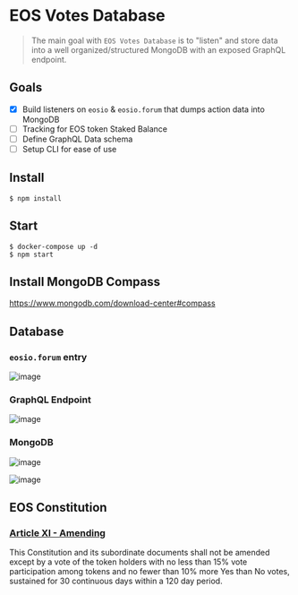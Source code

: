 # EOS Votes Database

> The main goal with `EOS Votes Database` is to "listen" and store data into a well organized/structured MongoDB with an exposed GraphQL endpoint.

## Goals

- [x] Build listeners on `eosio` & `eosio.forum` that dumps action data into MongoDB
- [ ] Tracking for EOS token Staked Balance
- [ ] Define GraphQL Data schema
- [ ] Setup CLI for ease of use

## Install

```
$ npm install
```

## Start

```
$ docker-compose up -d
$ npm start
```

## Install MongoDB Compass

https://www.mongodb.com/download-center#compass

## Database

### `eosio.forum` entry

![image](https://user-images.githubusercontent.com/550895/42353424-370975ce-808e-11e8-87c9-561c73a15bad.png)

### GraphQL Endpoint

![image](https://user-images.githubusercontent.com/550895/42353435-4c6c67dc-808e-11e8-8089-d63fd3e00cc2.png)

### MongoDB

![image](https://user-images.githubusercontent.com/550895/42353449-69d158c8-808e-11e8-8fdb-4f8681c2487c.png)

![image](https://user-images.githubusercontent.com/550895/42353446-5d7dee60-808e-11e8-8480-5b07f219185f.png)

## EOS Constitution

### [Article XI - Amending](https://github.com/EOS-Mainnet/governance/blob/master/eosio.system/eosio.system-clause-constitution-rc.md#article-xi---amending)

This Constitution and its subordinate documents shall not be amended except by a vote of the token holders with no less than 15% vote participation among tokens and no fewer than 10% more Yes than No votes, sustained for 30 continuous days within a 120 day period.
